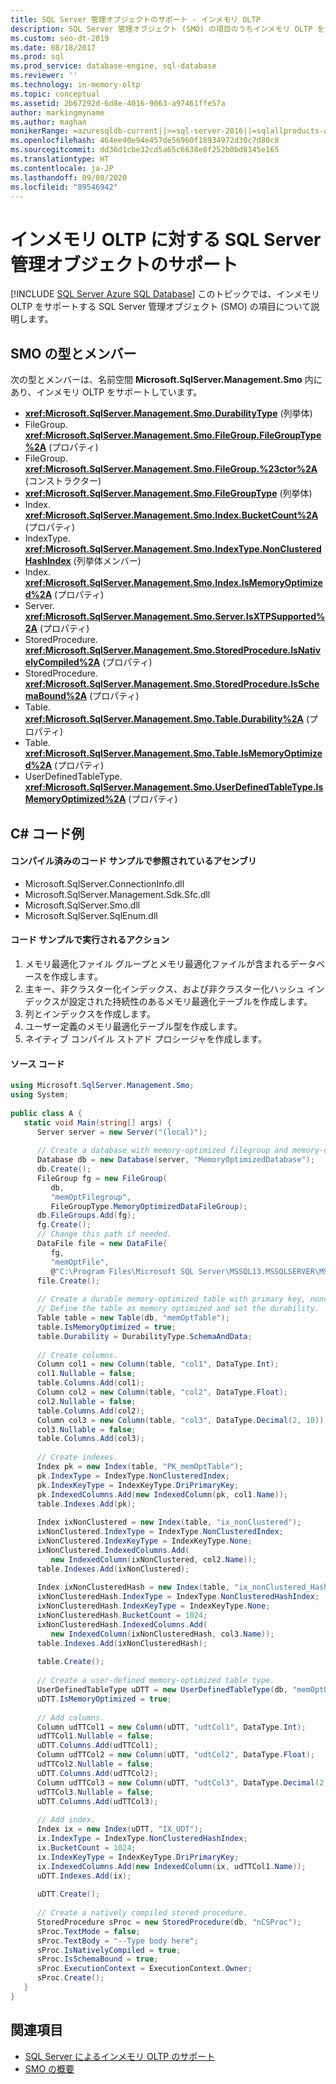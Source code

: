 ```yaml
---
title: SQL Server 管理オブジェクトのサポート - インメモリ OLTP
description: SQL Server 管理オブジェクト (SMO) の項目のうちインメモリ OLTP をサポートする項目について説明します。 Microsoft.SqlServer.Management.Smo 名前空間の型とメンバーを確認します。
ms.custom: seo-dt-2019
ms.date: 08/18/2017
ms.prod: sql
ms.prod_service: database-engine, sql-database
ms.reviewer: ''
ms.technology: in-memory-oltp
ms.topic: conceptual
ms.assetid: 2b67292d-6d8e-4016-9063-a97461ffe57a
author: markingmyname
ms.author: maghan
monikerRange: =azuresqldb-current||>=sql-server-2016||=sqlallproducts-allversions||>=sql-server-linux-2017||=azuresqldb-mi-current
ms.openlocfilehash: 464ee40e94e457de56960f18934972d30c7d80c8
ms.sourcegitcommit: dd36d1cbe32cd5a65c6638e8f252b0bd8145e165
ms.translationtype: HT
ms.contentlocale: ja-JP
ms.lasthandoff: 09/08/2020
ms.locfileid: "89546942"
---
```

# <a name="sql-server-management-objects-support-for-in-memory-oltp"></a>インメモリ OLTP に対する SQL Server 管理オブジェクトのサポート
[!INCLUDE [SQL Server Azure SQL Database](../../includes/applies-to-version/sql-asdb.md)]
このトピックでは、インメモリ OLTP をサポートする SQL Server 管理オブジェクト (SMO) の項目について説明します。  

## <a name="smo-types-and-members"></a>SMO の型とメンバー

次の型とメンバーは、名前空間 **Microsoft.SqlServer.Management.Smo** 内にあり、インメモリ OLTP をサポートしています。

- **<xref:Microsoft.SqlServer.Management.Smo.DurabilityType>** (列挙体)
- FileGroup. **<xref:Microsoft.SqlServer.Management.Smo.FileGroup.FileGroupType%2A>** (プロパティ)
- FileGroup. **<xref:Microsoft.SqlServer.Management.Smo.FileGroup.%23ctor%2A>** (コンストラクター)
- **<xref:Microsoft.SqlServer.Management.Smo.FileGroupType>** (列挙体)
- Index. **<xref:Microsoft.SqlServer.Management.Smo.Index.BucketCount%2A>** (プロパティ)
- IndexType. **<xref:Microsoft.SqlServer.Management.Smo.IndexType.NonClusteredHashIndex>** (列挙体メンバー)
- Index. **<xref:Microsoft.SqlServer.Management.Smo.Index.IsMemoryOptimized%2A>** (プロパティ)
- Server. **<xref:Microsoft.SqlServer.Management.Smo.Server.IsXTPSupported%2A>** (プロパティ)
- StoredProcedure. **<xref:Microsoft.SqlServer.Management.Smo.StoredProcedure.IsNativelyCompiled%2A>** (プロパティ)
- StoredProcedure. **<xref:Microsoft.SqlServer.Management.Smo.StoredProcedure.IsSchemaBound%2A>** (プロパティ)
- Table. **<xref:Microsoft.SqlServer.Management.Smo.Table.Durability%2A>** (プロパティ)
- Table. **<xref:Microsoft.SqlServer.Management.Smo.Table.IsMemoryOptimized%2A>** (プロパティ)
- UserDefinedTableType. **<xref:Microsoft.SqlServer.Management.Smo.UserDefinedTableType.IsMemoryOptimized%2A>** (プロパティ)

## <a name="c-code-example"></a>C# コード例

#### <a name="assemblies-referenced-by-the-compiled-code-example"></a>コンパイル済みのコード サンプルで参照されているアセンブリ

- Microsoft.SqlServer.ConnectionInfo.dll
- Microsoft.SqlServer.Management.Sdk.Sfc.dll
- Microsoft.SqlServer.Smo.dll
- Microsoft.SqlServer.SqlEnum.dll

#### <a name="actions-taken-in-the-code-example"></a>コード サンプルで実行されるアクション

1. メモリ最適化ファイル グループとメモリ最適化ファイルが含まれるデータベースを作成します。  
2. 主キー、非クラスター化インデックス、および非クラスター化ハッシュ インデックスが設定された持続性のあるメモリ最適化テーブルを作成します。  
3. 列とインデックスを作成します。  
4. ユーザー定義のメモリ最適化テーブル型を作成します。  
5. ネイティブ コンパイル ストアド プロシージャを作成します。

#### <a name="source-code"></a>ソース コード
  
```csharp
using Microsoft.SqlServer.Management.Smo;  
using System;  
  
public class A {  
   static void Main(string[] args) {  
      Server server = new Server("(local)");  
  
      // Create a database with memory-optimized filegroup and memory-optimized file.
      Database db = new Database(server, "MemoryOptimizedDatabase");  
      db.Create();  
      FileGroup fg = new FileGroup(
         db,
         "memOptFilegroup",
         FileGroupType.MemoryOptimizedDataFileGroup);  
      db.FileGroups.Add(fg);  
      fg.Create();  
      // Change this path if needed.
      DataFile file = new DataFile(
         fg,
         "memOptFile",
         @"C:\Program Files\Microsoft SQL Server\MSSQL13.MSSQLSERVER\MSSQL\DATA\MSSQLmemOptFileName");  
      file.Create();  
  
      // Create a durable memory-optimized table with primary key, nonclustered index and nonclustered hash index.
      // Define the table as memory optimized and set the durability.
      Table table = new Table(db, "memOptTable");  
      table.IsMemoryOptimized = true;  
      table.Durability = DurabilityType.SchemaAndData;  
  
      // Create columns.
      Column col1 = new Column(table, "col1", DataType.Int);  
      col1.Nullable = false;  
      table.Columns.Add(col1);  
      Column col2 = new Column(table, "col2", DataType.Float);  
      col2.Nullable = false;  
      table.Columns.Add(col2);  
      Column col3 = new Column(table, "col3", DataType.Decimal(2, 10));  
      col3.Nullable = false;  
      table.Columns.Add(col3);  
  
      // Create indexes.
      Index pk = new Index(table, "PK_memOptTable");  
      pk.IndexType = IndexType.NonClusteredIndex;  
      pk.IndexKeyType = IndexKeyType.DriPrimaryKey;  
      pk.IndexedColumns.Add(new IndexedColumn(pk, col1.Name));  
      table.Indexes.Add(pk);  
  
      Index ixNonClustered = new Index(table, "ix_nonClustered");  
      ixNonClustered.IndexType = IndexType.NonClusteredIndex;  
      ixNonClustered.IndexKeyType = IndexKeyType.None;  
      ixNonClustered.IndexedColumns.Add(
         new IndexedColumn(ixNonClustered, col2.Name));  
      table.Indexes.Add(ixNonClustered);  
  
      Index ixNonClusteredHash = new Index(table, "ix_nonClustered_Hash");  
      ixNonClusteredHash.IndexType = IndexType.NonClusteredHashIndex;  
      ixNonClusteredHash.IndexKeyType = IndexKeyType.None;  
      ixNonClusteredHash.BucketCount = 1024;  
      ixNonClusteredHash.IndexedColumns.Add(
         new IndexedColumn(ixNonClusteredHash, col3.Name));  
      table.Indexes.Add(ixNonClusteredHash);  
  
      table.Create();  
  
      // Create a user-defined memory-optimized table type.
      UserDefinedTableType uDTT = new UserDefinedTableType(db, "memOptUDTT");  
      uDTT.IsMemoryOptimized = true;  
  
      // Add columns.
      Column udTTCol1 = new Column(uDTT, "udtCol1", DataType.Int);  
      udTTCol1.Nullable = false;  
      uDTT.Columns.Add(udTTCol1);  
      Column udTTCol2 = new Column(uDTT, "udtCol2", DataType.Float);  
      udTTCol2.Nullable = false;  
      uDTT.Columns.Add(udTTCol2);  
      Column udTTCol3 = new Column(uDTT, "udtCol3", DataType.Decimal(2, 10));  
      udTTCol3.Nullable = false;  
      uDTT.Columns.Add(udTTCol3);  
  
      // Add index.
      Index ix = new Index(uDTT, "IX_UDT");  
      ix.IndexType = IndexType.NonClusteredHashIndex;  
      ix.BucketCount = 1024;  
      ix.IndexKeyType = IndexKeyType.DriPrimaryKey;  
      ix.IndexedColumns.Add(new IndexedColumn(ix, udTTCol1.Name));  
      uDTT.Indexes.Add(ix);  
  
      uDTT.Create();  
  
      // Create a natively compiled stored procedure.
      StoredProcedure sProc = new StoredProcedure(db, "nCSProc");  
      sProc.TextMode = false;  
      sProc.TextBody = "--Type body here";  
      sProc.IsNativelyCompiled = true;  
      sProc.IsSchemaBound = true;  
      sProc.ExecutionContext = ExecutionContext.Owner;  
      sProc.Create();  
   }  
}  
```  
  
## <a name="see-also"></a>関連項目  

- [SQL Server によるインメモリ OLTP のサポート](sql-server-support-for-in-memory-oltp.md)
- [SMO の概要](../server-management-objects-smo/overview-smo.md)
